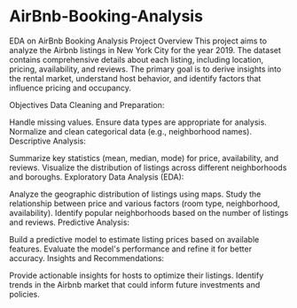 # AirBnb-Booking-Analysis
EDA on AirBnb Booking Analysis
Project Overview
This project aims to analyze the Airbnb listings in New York City for the year 2019. The dataset contains comprehensive details about each listing, including location, pricing, availability, and reviews. The primary goal is to derive insights into the rental market, understand host behavior, and identify factors that influence pricing and occupancy.

Objectives
Data Cleaning and Preparation:

Handle missing values.
Ensure data types are appropriate for analysis.
Normalize and clean categorical data (e.g., neighborhood names).
Descriptive Analysis:

Summarize key statistics (mean, median, mode) for price, availability, and reviews.
Visualize the distribution of listings across different neighborhoods and boroughs.
Exploratory Data Analysis (EDA):

Analyze the geographic distribution of listings using maps.
Study the relationship between price and various factors (room type, neighborhood, availability).
Identify popular neighborhoods based on the number of listings and reviews.
Predictive Analysis:

Build a predictive model to estimate listing prices based on available features.
Evaluate the model's performance and refine it for better accuracy.
Insights and Recommendations:

Provide actionable insights for hosts to optimize their listings.
Identify trends in the Airbnb market that could inform future investments and policies.
